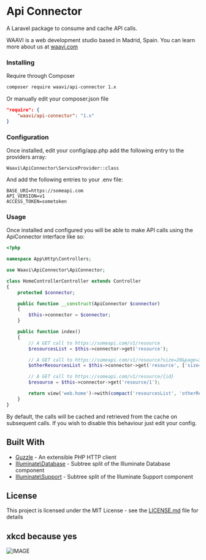 # Api Connector

A Laravel package to consume and cache API calls.

WAAVI is a web development studio based in Madrid, Spain. You can learn more about us at [waavi.com](http://waavi.com)

### Installing

Require through Composer

```bash
composer require waavi/api-connector 1.x
```

Or manually edit your composer.json file

```json
"require": {
    "waavi/api-connector": "1.x"
}
```

### Configuration

Once installed, edit your config/app.php add the following entry to the providers array:

```
Waavi\ApiConnector\ServiceProvider::class
```

And add the following entries to your .env file:

```
BASE_URI=https://someapi.com
API_VERSION=v1
ACCESS_TOKEN=sometoken
```

### Usage

Once installed and configured you will be able to make API calls using the ApiConnector interface like so:

```php
<?php

namespace App\Http\Controllers;

use Waavi\ApiConnector\ApiConnector;

class HomeControllerController extends Controller
{
    protected $connector;

    public function __construct(ApiConnector $connector)
    {
        $this->connector = $connector;
    }

    public function index()
    {
        // A GET call to https://someapi.com/v1/resource
        $resourcesList = $this->connector->get('resource');

        // A GET call to https://someapi.com/v1/resource?size=20&page=3
        $otherResourcesList = $this->connector->get('resource', ['size=20', 'page=3']);

        // A GET call to https://someapi.com/v1/resource/{id}
        $resource = $this->connector->get('resource/1');

        return view('web.home')->with(compact('resourcesList', 'otherResourcesList', 'resource'));
    }
}
```

By default, the calls will be cached and retrieved from the cache on subsequent calls. If you wish to disable this behaviour just edit your config.

## Built With

* [Guzzle](https://github.com/guzzle/guzzle) - An extensible PHP HTTP client
* [Illuminate\Database](https://github.com/illuminate/database) - Subtree split of the Illuminate Database component
* [Illuminate\Support](https://github.com/illuminate/support) - Subtree split of the Illuminate Support component

## License

This project is licensed under the MIT License - see the [LICENSE.md](LICENSE.md) file for details

## xkcd because yes
![IMAGE](https://imgs.xkcd.com/comics/api.png )
